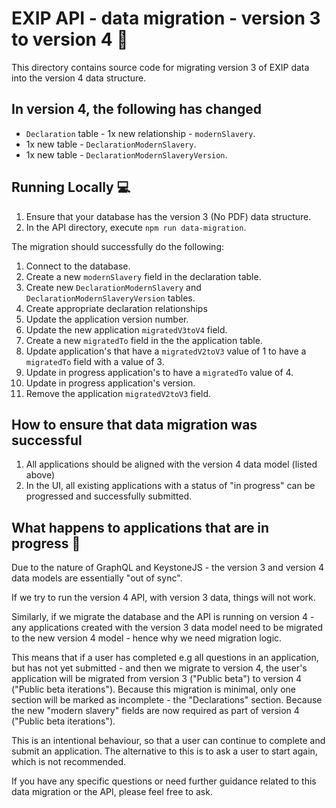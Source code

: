 # EXIP API - data migration - version 3 to version 4 :file_folder:

This directory contains source code for migrating version 3 of EXIP
data into the version 4 data structure.

## In version 4, the following has changed

- `Declaration` table - 1x new relationship - `modernSlavery`.
- 1x new table - `DeclarationModernSlavery`.
- 1x new table - `DeclarationModernSlaveryVersion`.

## Running Locally :computer:

1. Ensure that your database has the version 3 (No PDF) data structure.
2. In the API directory, execute `npm run data-migration`.

The migration should successfully do the following:

1. Connect to the database.
2. Create a new `modernSlavery` field in the declaration table.
3. Create new `DeclarationModernSlavery` and `DeclarationModernSlaveryVersion` tables.
4. Create appropriate declaration relationships
5. Update the application version number.
6. Update the new application `migratedV3toV4` field.
7. Create a new `migratedTo` field in the the application table.
8. Update application's that have a `migratedV2toV3` value of 1 to have a `migratedTo` field
   with a value of 3.
9. Update in progress application's to have a `migratedTo` value of 4.
10. Update in progress application's version.
11. Remove the application `migratedV2toV3` field.

## How to ensure that data migration was successful

1. All applications should be aligned with the version 4 data model (listed above)
2. In the UI, all existing applications with a status of "in progress" can be progressed and
   successfully submitted.

## What happens to applications that are in progress :microscope:

Due to the nature of GraphQL and KeystoneJS - the version 3 and
version 4 data models are essentially "out of sync".

If we try to run the version 4 API, with version 3 data, things will
not work.

Similarly, if we migrate the database and the API is running on
version 4 - any applications created with the version 3 data model
need to be migrated to the new version 4 model - hence why we need
migration logic.

This means that if a user has completed e.g all questions in an
application, but has not yet submitted - and then we migrate to
version 4, the user's application will be migrated from version 3
("Public beta") to version 4 ("Public beta iterations"). Because this
migration is minimal, only one section will be marked as incomplete -
the "Declarations" section. Because the new "modern slavery" fields
are now required as part of version 4 ("Public beta iterations").

This is an intentional behaviour, so that a user can continue to
complete and submit an application. The alternative to this is to ask
a user to start again, which is not recommended.

If you have any specific questions or need further guidance related to
this data migration or the API, please feel free to ask.
